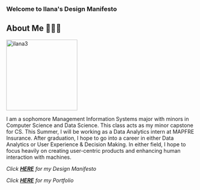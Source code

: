 ### Welcome to Ilana's Design Manifesto

## About Me 👩🏻‍🔬

<img width="189" alt="ilana3" src="https://user-images.githubusercontent.com/6757445/39410842-4f079468-4bcc-11e8-9ad2-e160270e468e.PNG">


I am a sophomore Management Information Systems major with minors in Computer Science and Data Science. This class acts as my minor capstone for CS. This Summer, I will be working as a Data Analytics intern at MAPFRE Insurance. After graduation, I hope to go into a career in either Data Analytics or User Experience & Decision Making. In either field, I hope to focus heavily on creating user-centric products and enhancing human interaction with machines. 

_Click **[HERE](Design.md)** for my Design Manifesto_

_Click **[HERE](Portfolio.md)** for my Portfolio_
